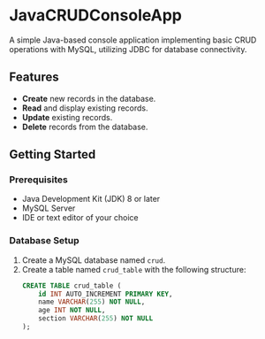 # JavaCRUDConsoleApp
A simple Java-based console application implementing basic CRUD operations with MySQL, utilizing JDBC for database connectivity.

## Features
- **Create** new records in the database.
- **Read** and display existing records.
- **Update** existing records.
- **Delete** records from the database.

## Getting Started

### Prerequisites
- Java Development Kit (JDK) 8 or later
- MySQL Server
- IDE or text editor of your choice

### Database Setup
1. Create a MySQL database named `crud`.
2. Create a table named `crud_table` with the following structure:
   ```sql
   CREATE TABLE crud_table (
       id INT AUTO_INCREMENT PRIMARY KEY,
       name VARCHAR(255) NOT NULL,
       age INT NOT NULL,
       section VARCHAR(255) NOT NULL
   );
